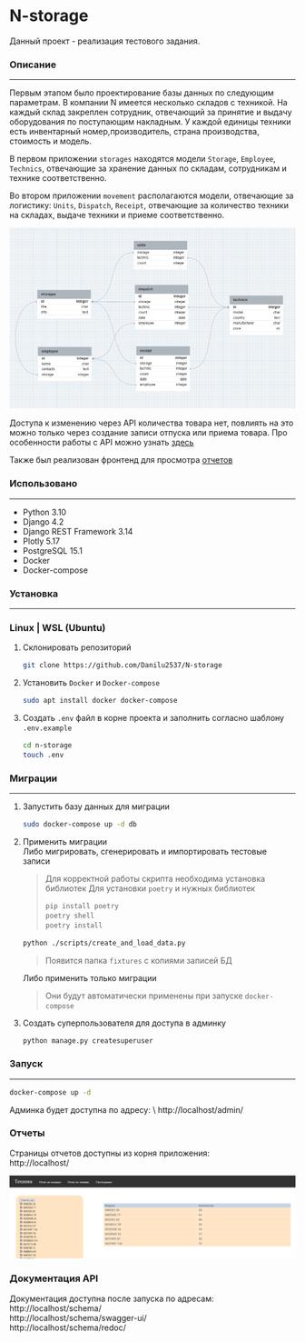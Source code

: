 # N-storage

Данный проект - реализация тестового задания.

### Описание
---
Первым этапом было проектирование базы данных по следующим параметрам. В компании N имеется несколько складов с техникой. На каждый склад закреплен сотрудник, отвечающий
за принятие и выдачу оборудования по поступающим накладным. У каждой единицы техники есть инвентарный номер,производитель, страна производства, стоимость и модель.

В первом приложении `storages` находятся модели `Storage`, `Employee`, `Technics`, отвечающие за хранение данных по складам, сотрудникам и технике соответственно.

Во втором приложении `movement` располагаются модели, отвечающие за логистику: `Units`, `Dispatch`, `Receipt`, отвечающие за количество техники на складах, выдаче техники и приеме соответственно.

![DB schema](https://github.com/Danilu2537/N-storage/blob/main/assets/db.png?raw=true)

Доступа к изменению через API количества товара нет, повлиять на это можно только через создание записи отпуска или приема товара. Про особенности работы с API можно узнать [здесь](#APIdoc)

Также был реализован фронтенд для просмотра [отчетов](#reports)

### Использовано
---
- Python 3.10
- Django 4.2
- Django REST Framework 3.14
- Plotly 5.17
- PostgreSQL 15.1
- Docker
- Docker-compose

### Установка
---
### Linux | WSL (Ubuntu)

1. Склонировать репозиторий

    ```bash
    git clone https://github.com/Danilu2537/N-storage
    ```
2. Установить `Docker` и `Docker-compose`

    ```bash
    sudo apt install docker docker-compose
    ```

3. Создать `.env` файл в корне проекта и заполнить согласно шаблону `.env.example`

    ```bash
    cd n-storage
    touch .env
    ```

### Миграции
---

1. Запустить базу данных для миграции

    ```bash
    sudo docker-compose up -d db
    ```

2. Применить миграции \
    Либо мигрировать, сгенерировать и импортировать тестовые записи

    > Для корректной работы скрипта необходима установка библиотек
    > Для установки `poetry` и нужных библиотек
    > ```bash
    > pip install poetry
    > poetry shell
    > poetry install
    > ```

    ```bash
    python ./scripts/create_and_load_data.py
    ```
    > Появится папка `fixtures` с копиями записей БД

    Либо применить только миграции

    > Они будут автоматически применены при запуске `docker-compose`

3. Создать суперпользователя для доступа в админку

    ```bash
    python manage.py createsuperuser
    ```
### Запуск
---
```bash
docker-compose up -d
```

Админка будет доступна по адресу: \ http://localhost/admin/

### <a id="reports"></a>Отчеты
Страницы отчетов доступны из корня приложения: \
    http://localhost/

![front-reports](https://github.com/Danilu2537/N-storage/blob/main/assets/report.png?raw=true)

### <a id="APIdoc"></a>Документация API
Документация доступна после запуска по адресам: \
    http://localhost/schema/ \
    http://localhost/schema/swagger-ui/ \
    http://localhost/schema/redoc/

